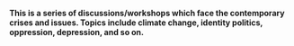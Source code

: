 **This is a series of discussions/workshops which face the contemporary crises and issues. Topics include climate change, identity politics, oppression, depression, and so on.**
